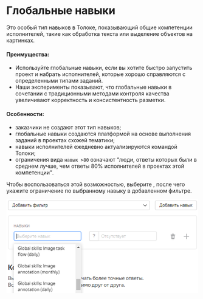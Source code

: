 # Глобальные навыки

Это особый тип навыков в Толоке, показывающий общие компетенции исполнителей, такие как обработка текста или выделение объектов на картинках.

#### Преимущества:

- Используйте глобальные навыки, если вы хотите быстро запустить проект и набрать исполнителей, которые хорошо справляются с определенными типами заданий.
- Наши эксперименты показывают, что глобальные навыки в сочетании с традиционными методами контроля качества увеличивают корректность и консистентность разметки.

#### Особенности:

- заказчики не создают этот тип навыков;
- глобальные навыки создаются платформой на основе выполнения заданий в проектах схожей тематики;
- навыки исполнителей ежедневно актуализируются командой Толоки;
- ограничения вида `навык >80` означают <q>люди, ответы которых были в среднем лучше, чем ответы 80% исполнителей в проектах этой компетенции</q>.

Чтобы воспользоваться этой возможностью, выберите , после чего укажите ограничение по выбранному навыку в добавленном фильтре.

![](../_images/cross-project-skills/cross-project-skills.png)
